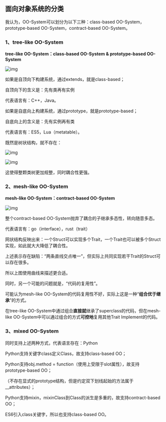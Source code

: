 ## 面向对象系统的分类

我认为，OO-System可以划分为以下三种：class-based OO-System，prototype-based OO-System，contract-based OO-System。

### 1、tree-like OO-System

**tree-like OO-System：class-based OO-System & prototype-based OO-System**

![img](https://pic1.zhimg.com/80/v2-f1740cfed1a59ce2331f14cb1b9c6520_1440w.jpg)

如果是自顶向下构建系统，通过extends，就是class-based；

自顶向下的含义是：先有类再有实例

代表语言有：C++，Java。

如果是自底向上构建系统，通过prototype，就是prototype-based；

自底向上的含义是：先有实例再有类

代表语言有：ES5，Lua（metatable）。

既然是树状结构，就不存在：

![img](https://pic1.zhimg.com/80/v2-259bc36c9e3dcfdbbe18e723e2253a88_1440w.jpg)

![img](https://pic3.zhimg.com/80/v2-be114d9f66d32ba59a2f00776853d2e6_1440w.jpg)

这使得整颗类树更加规整，同时耦合性更强。





### 2、mesh-like OO-System

**mesh-like OO-System：contract-based OO-System**

![img](https://pic3.zhimg.com/80/v2-e8f97426c247f9fd9835cdada775476e_1440w.jpg)

整个contract-based OO-System抛弃了耦合的子继承多态性，转向随意多态。

代表语言有：go（interface），rust（trait）

网状结构反映出来：一个Struct可以实现多个Trait，一个Trait也可以被多个Struct实现，如此就大大降低了耦合性。

上述表示存在缺陷：“两条直线交点唯一”，但实际上共同实现若干Trait的Struct可以存在很多。

所以上图使用曲线来描述更合适。

同时，另一个可能的问题就是，“代码的复用性”。

可能认为mesh-like OO-System的代码复用性不好，实际上这是一种“**组合优于继承**”的方式。

在tree-like OO-System中通过组合**直接就**继承了superclass的代码，但在mesh-like OO-System中可以通过组合的方式**可控地**复用其他Trait Implement的代码。





### 3、mixed OO-System

同时支持上述两种方式，代表语言存在：Python

Python支持关键字class定义Class，故支持class-based OO；

Python支持obj.method = function（使用上受限于slot属性），故支持prototype-based OO；

（不存在显式的prototype结构，但是约定双下划线起始的方法属于__attributes）；

Python支持mixin，mixinClass到Class的派生是多重的，故支持contract-based OO；

ES6引入class关键字，所以也支持class-based OO。